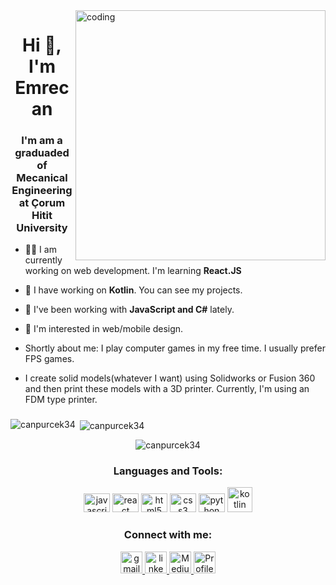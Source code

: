 <img align="right" alt="coding" width="400" src="https://res.cloudinary.com/daj4jrctp/image/upload/v1694344226/dbnu69lvr1tkhu5xswjg.gif">

<h1 align="center">Hi 👋, I'm Emrecan</h1>
<h3 align="center">I'm am a graduaded of Mecanical Engineering at Çorum Hitit University</h3>

- 👨‍💻 I am currently working on web development. I'm learning <b>React.JS</b>

- 👯 I have working on <b>Kotlin</b>. You can see my projects.

- 🌱 I've been working with <b>JavaScript and C#</b> lately.

- 🔭 I'm interested in web/mobile design.

  
- Shortly about me: I play computer games in my free time. I usually prefer FPS games.
- I create solid models(whatever I want) using Solidworks or Fusion 360 and then print these models with a 3D printer. Currently, I'm using an FDM type printer.

###

<p><img align="left" src="https://github-readme-stats.vercel.app/api/top-langs?username=canpurcek34&show_icons=true&locale=en&layout=compact" alt="canpurcek34" /></p>

<p>&nbsp;<img align="center" src="https://github-readme-stats.vercel.app/api?username=canpurcek34&show_icons=true&locale=en" alt="canpurcek34" /></p>

<div align="center">
<p><img align="center" src="https://github-readme-streak-stats.herokuapp.com/?user=canpurcek34&" alt="canpurcek34" /></p>
</div>


###
<h3 align="center">Languages and Tools:</h3>

<div align="CENTER">
  <img src="https://cdn.jsdelivr.net/gh/devicons/devicon/icons/javascript/javascript-original.svg" height="30" width="42" alt="javascript logo"  />
  <img src="https://cdn.jsdelivr.net/gh/devicons/devicon/icons/react/react-original.svg" height="30" width="42" alt="react logo"  />
  <img src="https://cdn.jsdelivr.net/gh/devicons/devicon/icons/html5/html5-original.svg" height="30" width="42" alt="html5 logo"  />
  <img src="https://cdn.jsdelivr.net/gh/devicons/devicon/icons/css3/css3-original.svg" height="30" width="42" alt="css3 logo"  />
  <img src="https://cdn.jsdelivr.net/gh/devicons/devicon/icons/python/python-original.svg" height="30" width="42" alt="python logo"  />
  <a href="https://kotlinlang.org" target="_blank" rel="noreferrer"> <img src="https://www.vectorlogo.zone/logos/kotlinlang/kotlinlang-icon.svg" alt="kotlin" width="40" height="40"/> </a>
</div>

###

<h3 align="center">Connect with me:</h3>
<div align="center">
<!--<a href="" target="_blank">
</a>-->
<a href="mailto:canpurcek@gmail.com"  target="_blank">
  <img src="https://img.shields.io/static/v1?message=Gmail&logo=gmail&label=&color=D14836&logoColor=white&labelColor=&style=for-the-badge" height="35" alt="gmail logo"  />
  </a>
<a href="https://www.linkedin.com/in/canpurcek/" target="_blank">
  <img src="https://img.shields.io/static/v1?message=LinkedIn&logo=linkedin&label=&color=0077B5&logoColor=white&labelColor=&style=for-the-badge" height="35" alt="linkedin logo"  />
  </a>
  <a href="https://medium.com/@canpurcek" target="_blank">
  <img src="https://img.shields.io/badge/-Medium-66cdaa?style=flat-quare&labelColor=66cdaa&logo=Medium&logoColor=white&link=link)" height="35" alt="Medium logo"  />
  </a>
  <a >
  <img src="https://komarev.com/ghpvc/?username=canpurcek&&color=blueviolet&label=PROFILE+VIEWS" height="35" alt="Profile Counter"  />
  </a>
  
</div>


